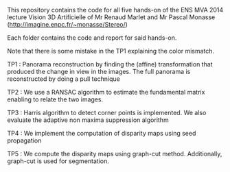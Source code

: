 This repository contains the code for all five hands-on of the ENS MVA 2014 lecture Vision 3D Artificielle of Mr Renaud Marlet and Mr Pascal Monasse (http://imagine.enpc.fr/~monasse/Stereo/)

Each folder contains the code and report for said hands-on.

Note that there is some mistake in the TP1 explaining the color mismatch.

TP1 : Panorama reconstruction by finding the (affine) transformation that produced the change in view in the images. The full panorama is reconstructed by doing a pull technique

TP2 : We use a RANSAC algorithm to estimate the fundamental matrix enabling to relate the two images.

TP3 : Harris algorithm to detect corner points is implemented. We also evaluate the adaptive non maxima suppression algorithm

TP4 : We implement the computation of disparity maps using seed propagation

TP5 : We compute the disparity maps using graph-cut method. Additionally, graph-cut is used for segmentation.
